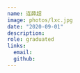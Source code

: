 ```yaml
---
name: 连薛超
image: photos/lxc.jpg
date: "2020-09-01"
description: 
role: graduated
links:
  email: 
  github: 
---
```

